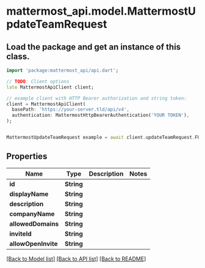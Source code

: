 # mattermost_api.model.MattermostUpdateTeamRequest

## Load the package and get an instance of this class.
```dart
import 'package:mattermost_api/api.dart';

// TODO: Client options
late MattermostApiClient client;

// example client with HTTP Bearer authorization and string token:
client = MattermostApiClient(
  basePath: 'https://your-server.tld/api/v4',
  authentication: MattermostHttpBearerAuthentication('YOUR TOKEN'),
);


MattermostUpdateTeamRequest example = await client.updateTeamRequest.FUNCTION_THAT_RETURNS_THIS_CLASS();

```

## Properties
Name | Type | Description | Notes
------------ | ------------- | ------------- | -------------
**id** | **String** |  | 
**displayName** | **String** |  | 
**description** | **String** |  | 
**companyName** | **String** |  | 
**allowedDomains** | **String** |  | 
**inviteId** | **String** |  | 
**allowOpenInvite** | **String** |  | 

[[Back to Model list]](../GENERATED_README.md#documentation-for-models) [[Back to API list]](../GENERATED_README.md#documentation-for-api-endpoints) [[Back to README]](../GENERATED_README.md)


